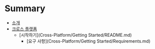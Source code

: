 # Summary

* [소개](README.md)
* [크로스 플랫폼](크로스-플랫폼.md)
    * [시작하기](Cross-Platform/Getting Started/README.md)
        * [요구 사항](Cross-Platform/Getting Started/Requirements.md)

